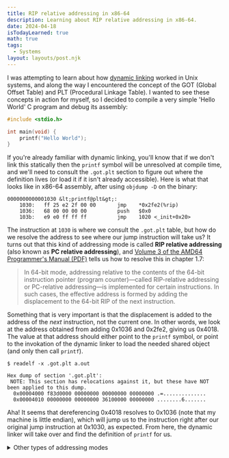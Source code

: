 ```yaml
---
title: RIP relative addressing in x86-64
description: Learning about RIP relative addressing in x86-64.
date: 2024-04-18
isTodayLearned: true
math: true
tags:
  - Systems
layout: layouts/post.njk
---
```


I was attempting to learn about how [dynamic linking](https://en.wikipedia.org/wiki/Dynamic_linker) worked in Unix systems, and along the way I
encountered the concept of the GOT (Global Offset Table) and PLT (Procedural Linkage Table). I
wanted to see these concepts in action for myself, so I decided to compile a very simple 'Hello World' C
program and debug its assembly:

```c
#include <stdio.h>

int main(void) {
    printf("Hello World");
}
```

If you're already familiar with dynamic linking, you'll know that if we don't link this statically
then the `printf` symbol will be unresolved at compile time, and we'll need to consult the
`.got.plt` section to figure out where the definition lives (or load it if it isn't already
accessible). Here is what that looks like in x86-64 assembly, after using `objdump -D` on the
binary:

```text
0000000000001030 &lt;printf@plt&gt;:
    1030:	ff 25 e2 2f 00 00    	jmp    *0x2fe2(%rip)
    1036:	68 00 00 00 00       	push   $0x0
    103b:	e9 e0 ff ff ff       	jmp    1020 <_init+0x20>
```

The instruction at `1030` is where we consult the `.got.plt` table, but how do we resolve the
address to see where our jump instruction will take us? It turns out that this kind of addressing
mode is called **RIP relative addressing** (also known as **PC relative addressing**), and [Volume 3 of the AMD64 Programmer's Manual
(PDF)](https://www.amd.com/content/dam/amd/en/documents/processor-tech-docs/programmer-references/24594.pdf)
tells us how to resolve this in chapter 1.7:

<blockquote>
<p>
In 64-bit mode, addressing relative to the contents of the 64-bit instruction pointer (program
counter)—called RIP-relative addressing or PC-relative addressing—is implemented for certain
instructions. In such cases, the effective address is formed by adding the displacement to the 64-bit
RIP of the next instruction. 
</p>
</blockquote>

Something that is very important is that the displacement is added to the address of the _next_
instruction, not the current one. In other words, we look at the address obtained from adding 0x1036 and 0x2fe2, giving us 0x4018.
The value at that address should either point to the `printf` symbol, or point to the
invokation of the dynamic linker to load the needed shared object (and only then call `printf`).

```text
$ readelf -x .got.plt a.out

Hex dump of section '.got.plt':
 NOTE: This section has relocations against it, but these have NOT been applied to this dump.
  0x00004000 f83d0000 00000000 00000000 00000000 .=..............
  0x00004010 00000000 00000000 36100000 00000000 ........6.......
```

Aha! It seems that dereferencing 0x4018 resolves to 0x1036 (note that my machine is little endian), which will
jump us to the instruction right after our original jump instruction at 0x1030, as expected. From
here, the dynamic linker will take over and find the definition of `printf` for us.

<details>
<summary>Other types of addressing modes</summary>
While perusing <a href="https://www.amd.com/content/dam/amd/en/documents/processor-tech-docs/programmer-references/24592.pdf">Volume 1 of the AMD64 Programmer's Manual
(PDF)</a>, I found out that there are apparently other types of addressing modes besides absolute addressing
and RIP relative addressing. I encourage you to check out chapter 2.2.3 if you're curious!
</details>
